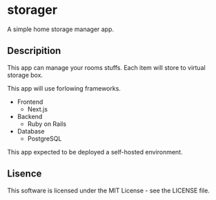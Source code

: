 # storager

A simple home storage manager app.

## Descripition

This app can manage your rooms stuffs.
Each item will store to virtual storage box.

This app will use forlowing frameworks.

- Frontend
  - Next.js
- Backend
  - Ruby on Rails
- Database
  - PostgreSQL

This app expected to be deployed a self-hosted environment.

## Lisence

This software is licensed under the MIT License - see the LICENSE file.

